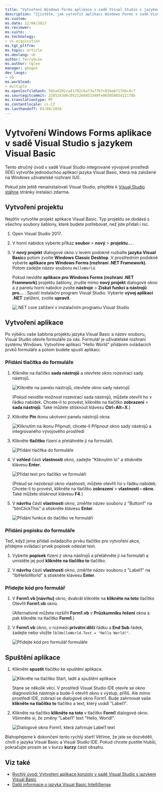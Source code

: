```yaml
---
title: "Vytvoření Windows Forms aplikace v sadě Visual Studio s jazykem Visual Basic | Microsoft Docs"
description: "Zjistěte, jak vytvořit aplikaci Windows Forms v sadě Visual Studio s jazykem Visual Basic, krok za krokem."
ms.custom: 
ms.date: 12/04/2017
ms.reviewer: 
ms.suite: 
ms.technology:
- vs-acquisition
ms.tgt_pltfrm: 
ms.topic: article
ms.devlang: vb
author: TerryGLee
ms.author: tglee
manager: ghogen
dev_langs:
- vb
ms.workload:
- multiple
ms.openlocfilehash: 592ad202ca41792c6a73a77b7c01bab71fdbcdc7
ms.sourcegitcommit: 3285243d6c0521266053340fe06505885d12178b
ms.translationtype: MT
ms.contentlocale: cs-CZ
ms.lasthandoff: 03/09/2018
---
```

# <a name="create-a-windows-forms-app-in-visual-studio-with-visual-basic"></a>Vytvoření Windows Forms aplikace v sadě Visual Studio s jazykem Visual Basic
Tento stručný úvod v sadě Visual Studio integrované vývojové prostředí (IDE) vytvoříte jednoduchou aplikaci jazyka Visual Basic, která má založené na Windows uživatelské rozhraní (UI).

Pokud jste ještě nenainstalovali Visual Studio, přejděte k [Visual Studio stáhne](https://aka.ms/vsdownload?utm_source=mscom&utm_campaign=msdocs) stránky instalaci zdarma.

## <a name="create-a-project"></a>Vytvoření projektu
Nejdřív vytvoříte projekt aplikace Visual Basic. Typ projektu se dodává s všechny soubory šablony, které budete potřebovat, než jste přidali i nic.  

1. Open Visual Studio 2017.  

2. V horní nabídce vyberte příkaz **soubor** > **nový** > **projektu...** .  

3. V **nový projekt** dialogové okno v levém podokně rozbalte **jazyka Visual Basic**a potom zvolte **Windows Classic Desktop**. V prostředním podokně vyberte **aplikace pro Windows Forms (rozhraní .NET Framework)**. Potom zadejte název souboru `HelloWorld`.  

     Pokud nevidíte **aplikace pro Windows Forms (rozhraní .NET Framework)** projektu šablony, zrušte mimo **nový projekt** dialogové okno a z panelu horní nabídce zvolte **nástroje**  >  **Získat funkcí a nástrojů pro...** . Spustí instalační program Visual Studio. Vyberte **vývoj aplikací .NET** zatížení, zvolte **upravit**.  

     ![.NET core zatížení v instalačním programu Visual Studio](../ide/media/install-dot-net-desktop-env.png)  

## <a name="create-the-application"></a>Vytvoření aplikace
Po výběru vaše šablona projektu jazyka Visual Basic a název souboru, Visual Studio otevře formuláře za vás. Formulář je uživatelské rozhraní systému Windows. Vytvoříme aplikaci "Hello World" přidáním ovládacích prvků formuláře a potom budete spustí aplikaci.   

### <a name="add-a-button-to-the-form"></a>Přidání tlačítka do formuláře  

1. Klikněte na tlačítko **sada nástrojů** a otevřete okno rozevírací sady nástrojů.

     ![Klikněte na panelu nástrojů, otevřete okno sady nástrojů](../ide/media/vb-toolbox-toolwindow.png)  

     (Pokud nevidíte možnost rozevírací sada nástrojů, můžete otevřít ho v řádku nabídek. Chcete-li to provést, klikněte na tlačítko **zobrazení** > **sada nástrojů**. Také můžete stisknout klávesu **Ctrl**+**Alt**+**X**.)

2. Klikněte **Pin** ikonu ukotvení panelu nástrojů okna.

     ![Kliknutím na ikonu Připnutí, chcete-li Připnout okno sady nástrojů a integrovaného vývojového prostředí](../ide/media/vb-pin-the-toolbox-window.png)  
3. Klikněte **tlačítko** řízení a přetáhněte ji na formuláři.

     ![Přidání tlačítka do formuláře](../ide/media/vb-add-a-button-to-form1.png)

4. V **vzhled** části **vlastnosti** okno, zadejte "Kliknutím to" a stiskněte klávesu **Enter**.

     ![Přidat text pro tlačítko ve formuláři](../ide/media/vb-button-control-text.png)  

     (Pokud se nezobrazí okno vlastností, můžete otevřít ho v řádku nabídek. Chcete-li to provést, klikněte na tlačítko **zobrazení** > **vlastnosti – okno**. Také můžete stisknout klávesu **F4**.)

5. V **návrhu** části **vlastnosti** okno, změňte název souboru z "Button1" na "btnClickThis" a stiskněte klávesu **Enter**.

     ![Přidání funkce do tlačítko ve formuláři](../ide/media/vb-button-control-function.png)

### <a name="add-a-label-to-the-form"></a>Přidání popisku do formuláře
Teď, když jsme přidali ovládacího prvku tlačítko pro vytvoření akce, přidejme ovládací prvek popisek odeslat text.

1. Vyberte **popisek** řízení z okna nástrojů a přetáhněte ji na formuláři a umístěte jej pod **klikněte na tlačítko to** tlačítko.

2. V **návrhu** části **vlastnosti** okno, změňte název souboru z "Label1" na "lblHelloWorld" a stiskněte klávesu **Enter**.

### <a name="add-code-to-the-form"></a>Přidejte kód pro formulář

1. V **Form1.vb &#91;návrhu&#93;**  okno, dvakrát klikněte na **klikněte na toto** tlačítko Otevřít **Form1.vb** okno.

      (Alternativně můžete rozšířit **Form1.vb** v **Průzkumníku řešení** okna a pak klikněte na tlačítko **Form1**.)

2. V **Form1.vb** okno, v rozmezí **privátní dílčí** řádku a **End Sub** řádek, zadejte nebo vložte `lblHelloWorld.Text = "Hello World!"`.

     ![Přidejte kód pro formulář formuláře](../ide/media/vb-add-code-to-the-form.png)

## <a name="run-the-application"></a>Spuštění aplikace
1. Klikněte **spustit** tlačítko ke spuštění aplikace.

     ![Klikněte na tlačítko Start, ladit a spuštění aplikace](../ide/media/vb-click-start-hello-world.png)

   Stane se několik věcí. V prostředí Visual Studio IDE otevře se okno diagnostické nástroje a bude-li otevřít okno s výstup, příliš. Ale mimo prostředí IDE, zobrazí se dialogové okno Form1. Bude zahrnovat vaše **klikněte na tlačítko to** tlačítko a text, který uvádí "Label1".

2. Klikněte na tlačítko **klikněte na toto** v tlačítko **Form1** dialogové okno. Všimněte si, že změny "Label1" text "Hello, World!".

    ![Dialogové okno Form1, která zahrnuje Label1 text ](../ide/media/vb-form1-dialog-hello-world.png)

Blahopřejeme k dokončení tento rychlý start! Věříme, že jste se dozvěděli, chvíli o jazyka Visual Basic a Visual Studio IDE. Pokud chcete pustíte hlubší, pokračujte prosím se v kurzu **kurzy** části obsahu.  

## <a name="see-also"></a>Viz také   
* [Rychlý úvod: Vytvoření aplikace konzoly v sadě Visual Studio s jazykem Visual Basic](quickstart-visual-basic-console.md)
* [Další informace o jazyka Visual Basic IntelliSense](visual-basic-specific-intellisense.md)  
